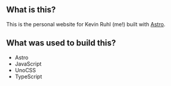 ## What is this?

This is the personal website for Kevin Ruhl (me!) built with [Astro](https://astro.build/).

## What was used to build this?

- Astro
- JavaScript
- UnoCSS
- TypeScript
